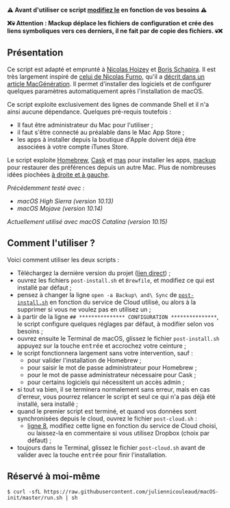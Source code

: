 **⚠️ Avant d'utiliser ce script [modifiez le](https://github.com/juliennicouleaud/macOS-init#comment-lutiliser) en fonction de vos besoins ⚠️**

**❌💀 Attention : Mackup déplace les fichiers de configuration et crée des liens symboliques vers ces derniers, il ne fait par de copie des fichiers. 💀❌**


## Présentation

Ce script est adapté et emprunté à [Nicolas Hoizey](https://github.com/nhoizey/macOS-init) et [Boris Schapira](https://github.com/borisschapira/macOS-init). Il est très largement inspiré de [celui de Nicolas Furno](https://github.com/nicolinuxfr/macOS-post-installation), qu'il a [décrit dans un article MacGénération](https://www.macg.co/logiciels/2017/01/un-script-pour-configurer-automatiquement-un-nouveau-mac-96652). Il permet d'installer des logiciels et de configurer quelques paramètres automatiquement après l'installation de macOS.

Ce script exploite exclusivement des lignes de commande Shell et il n'a ainsi aucune dépendance. Quelques pré-requis toutefois :

- Il faut être administrateur du Mac pour l'utiliser ;
- il faut s'être connecté au préalable dans le Mac App Store ;
- les apps à installer depuis la boutique d'Apple doivent déjà être associées à votre compte iTunes Store.

Le script exploite [Homebrew](http://brew.sh "Homebrew — The missing package manager for macOS"), [Cask](https://caskroom.github.io) et [mas](https://github.com/mas-cli/mas) pour installer les apps, [mackup](https://github.com/lra/mackup) pour restaurer des préférences depuis un autre Mac. Plus de nombreuses idées piochées [à droite et à gauche](https://github.com/nicolinuxfr/macOS-post-installation#inspirations).

*Précédemment testé avec :*

- *macOS High Sierra (version 10.13)*
- *macOS Mojave (version 10.14)*

*Actuellement utilisé avec macOS Catalina (version 10.15)*

## Comment l'utiliser ?

Voici comment utiliser les deux scripts :

- Téléchargez la dernière version du projet ([lien direct](https://github.com/juliennicouleaud/macOS-init/archive/master.zip)) ;
- ouvrez les fichiers `post-install.sh` et `Brewfile`, et modifiez ce qui est installé par défaut ;
- pensez à changer la ligne `open -a Backup\ and\ Sync` de [`post-install.sh`](https://github.com/juliennicouleaud/macOS-init/blob/master/post-install.sh) en fonction du service de Cloud utilisé, ou alors à la supprimer si vous ne voulez pas en utilisez un ;
- à partir de la ligne `## *************** CONFIGURATION ***************`, le script configure quelques réglages par défaut, à modifier selon vos besoins ;
- ouvrez ensuite le Terminal de macOS, glissez le fichier `post-install.sh` appuyez sur la touche <kbd>entrée</kbd> et accrochez votre ceinture ;
- le script fonctionnera largement sans votre intervention, sauf :
  - pour valider l'installation de Homebrew ;
  - pour saisir le mot de passe administrateur pour Homebrew ;
  - pour le mot de passe administrateur nécessaire pour Cask ;
  - pour certains logiciels qui nécessitent un accès admin ;
- si tout va bien, il se terminera normalement sans erreur, mais en cas d'erreur, vous pourrez relancer le script et seul ce qui n'a pas déjà été installé, sera installé ;
- quand le premier script est terminé, et quand vos données sont synchronisées depuis le cloud, ouvrez le fichier `post-cloud.sh` :
  - [ligne 8](https://github.com/juliennicouleaud/macOS-init/blob/master/post-cloud.sh#L8), modifiez cette ligne en fonction du service de Cloud choisi, ou laissez-la en commentaire si vous utilisez Dropbox (choix par défaut) ;
- toujours dans le Terminal, glissez le fichier `post-cloud.sh` avant de valider avec la touche <kbd>entrée</kbd> pour finir l'installation.


## Réservé à moi-même

```shell
$ curl -sfL https://raw.githubusercontent.com/juliennicouleaud/macOS-init/master/run.sh | sh
```